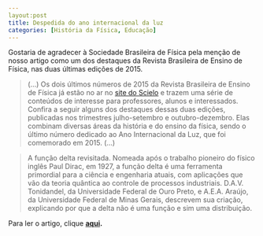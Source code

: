 ```yaml
---
layout:post
title: Despedida do ano internacional da luz
categories: [História da Física, Educação]
---
```


Gostaria de agradecer à Sociedade Brasileira de Física pela menção de nosso artigo como um dos destaques da Revista Brasileira de Ensino de Física, nas duas últimas edições de 2015.

> (...) Os dois últimos números de 2015 da Revista Brasileira de Ensino de Física já estão no ar no [site do Scielo](http://www.scielo.br/scielo.php?script=sci_serial&pid=1806-1117&lng=en&nrm=iso) e trazem uma série de conteúdos de interesse para professores, alunos e interessados. Confira a seguir alguns dos destaques dessas duas edições, publicadas nos trimestres julho-setembro e outubro-dezembro. Elas combinam 
> diversas áreas da história e do ensino da física, sendo o último número 
> dedicado ao Ano Internacional da Luz, que foi comemorado em 2015. (...)

> A função delta revisitada. Nomeada após o trabalho pioneiro do físico inglês Paul Dirac, em 1927, a função delta é uma ferramenta primordial para a ciência e 
> engenharia atuais, com aplicações que vão da teoria quântica ao controle
>  de processos industriais. D.A.V. Tonidandel, da Universidade Federal de
>  Ouro Preto, e A.E.A. Araújo, da Universidade Federal de Minas Gerais, 
> descrevem sua criação, explicando por que a delta não é uma função e sim
>  uma distribuição.

Para ler o artigo, clique **[aqui](http://ref.scielo.org/gyywhs).**


